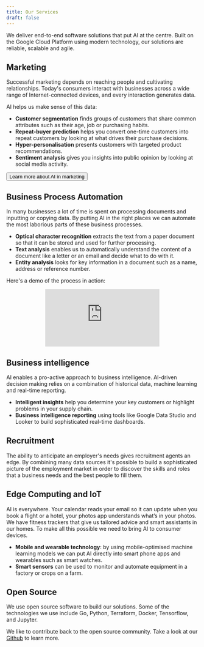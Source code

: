 ```yaml
---
title: Our Services
draft: false
---
```

We deliver end-to-end software solutions that put AI at the centre. Built on the Google Cloud Platform using modern technology, our solutions are reliable, scalable and agile.

## Marketing

Successful marketing depends on reaching people and cultivating relationships. Today's consumers interact with businesses across a wide range of Internet-connected devices, and every interaction generates data.

AI helps us make sense of this data:

* **Customer segmentation** finds groups of customers that share common attributes such as their age, job or purchasing habits.
* **Repeat-buyer prediction** helps you convert one-time customers into repeat customers by looking at what drives their purchase decisions.
* **Hyper-personalisation** presents customers with targeted product recommendations.
* **Sentiment analysis** gives you insights into public opinion by looking at social media activity.

<a href="/downloads/ai-in-marketing.pdf"><button type="button" class="btn btn-primary">Learn more about AI in marketing</button></a>

## Business Process Automation

In many businesses a lot of time is spent on processing documents and inputting or copying data. By putting AI in the right places we can automate the most laborious parts of these business processes.

* **Optical character recognition** extracts the text from a paper document so that it can be stored and used for further processing.
* **Text analysis** enables us to automatically understand the content of a document like a letter or an email and decide what to do with it.
* **Entity analysis** looks for key information in a document such as a name, address or reference number.

Here's a demo of the process in action:

<center><iframe class="video" src="https://www.youtube.com/embed/Y1u72UluaPs?showinfo=0&rel=0&theme=light" frameborder="0"></iframe></center>

## Business intelligence

AI enables a pro-active approach to business intelligence. AI-driven decision making relies on a combination of historical data, machine learning and real-time reporting.

* **Intelligent insights** help you determine your key customers or highlight problems in your supply chain.
* **Business intelligence reporting** using tools like Google Data Studio and Looker to build sophisticated real-time dashboards.

## Recruitment

The ability to anticipate an employer's needs gives recruitment agents an edge. By combining many data sources it's possible to build a sophisticated picture of the employment market in order to discover the skills and roles that a business needs and the best people to fill them.

## Edge Computing and IoT

AI is everywhere. Your calendar reads your email so it can update when you book a flight or a hotel, your photos app understands what’s in your photos. We have fitness trackers that give us tailored advice and smart assistants in our homes. To make all this possible we need to bring AI to consumer devices.

* **Mobile and wearable technology**: by using mobile-optimised machine learning models we can put AI directly into smart phone apps and wearables such as smart watches.
* **Smart sensors** can be used to monitor and automate equipment in a factory or crops on a farm.

## Open Source

We use open source software to build our solutions. Some of the technologies we use include Go, Python, Terraform, Docker, Tensorflow, and Jupyter.

We like to contribute back to the open source community. Take a look at our [Github](http://github.com/fuzzylabs) to learn more.
